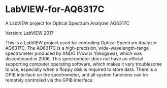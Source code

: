 # LabVIEW-for-AQ6317C
A LabVIEW project for Optical Spectrum Analyzer AQ6317C

Version: LabVIEW 2017

This is a LabVIEW project used for controling Optical Spectrum Analyzer AQ6317C.
The AQ6317C is a high-precision, wide-wavelength-range spectrometer produced by ANDO (Now is Yokogawa), which was discontinued in 2006.
This spectrometer does not have an official supporting computer operating software, which makes it very troublesome to use, especially when a floppy disk is required to store data.
There is a GPIB interface on the spectrometer, and all system functions can be remotely controlled via the GPIB interface.
